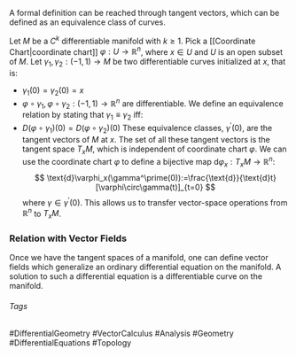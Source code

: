 A formal definition can be reached through tangent vectors, which can be defined as an equivalence class of curves.

Let $M$ be a $C^k$ differentiable manifold with $k\geq 1$.
Pick a [[Coordinate Chart|coordinate chart]] $\varphi:U\rightarrow\mathbb{R}^n$, where $x\in U$ and $U$ is an open subset of $M$.
Let $\gamma_1, \gamma_2:(-1, 1)\rightarrow M$ be two differentiable curves initialized at $x$, that is:
- $\gamma_1(0)=\gamma_2(0)=x$
- $\varphi\circ\gamma_1,\varphi\circ\gamma_2:(-1,1)\rightarrow\mathbb{R}^n$ are differentiable.
We define an equivalence relation by stating that $\gamma_1\equiv\gamma_2$ iff:
- $D(\varphi\circ\gamma_1)(0) = D(\varphi\circ\gamma_2)(0)$
These equivalence classes, $\gamma^\prime(0)$, are the tangent vectors of $M$ at $x$.
The set of all these tangent vectors is the tangent space $T_xM$, which is independent of coordinate chart $\varphi$.
We can use the coordinate chart $\varphi$ to define a bijective map $\text{d}\varphi_x:T_xM\rightarrow\mathbb{R}^n$:
$$
\text{d}\varphi_x(\gamma^\prime(0)):=\frac{\text{d}}{\text{d}t}[\varphi\circ\gamma(t)]_{t=0}
$$
where $\gamma\in\gamma^\prime(0)$. This allows us to transfer vector-space operations from $\mathbb{R}^n$ to $T_xM$.
### Relation with Vector Fields
Once we have the tangent spaces of a manifold, one can define vector fields which generalize an ordinary differential equation on the manifold. 
A solution to such a differential equation is a differentiable curve on the manifold.

###### Tags
#DifferentialGeometry #VectorCalculus #Analysis #Geometry #DifferentialEquations #Topology